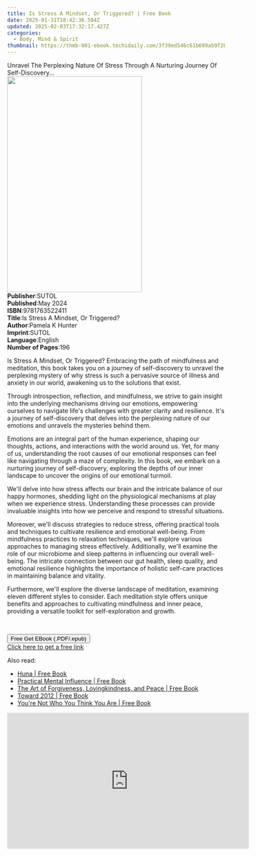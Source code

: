 ```yaml
---
title: Is Stress A Mindset, Or Triggered? | Free Book
date: 2025-01-31T18:42:36.584Z
updated: 2025-02-03T17:32:17.427Z
categories:
  - Body, Mind & Spirit
thumbnail: https://thmb-001-ebook.techidaily.com/3f39ed546c61b699ab9f2b6f6859082e2a001a7ef0eb53d2d1b26959838586bf.jpg
---
```

<main id="book-container">
  <div class="flex flex-col">
    <div class="book-brief flex-1 py-6 px-4 sm:p-6 md:py-10 md:px-8">
      <!-- brief-->
      <div class="book-brief-main">
        Unravel The Perplexing Nature Of Stress Through A Nurturing Journey Of
        Self-Discovery...
      </div>
    </div>
    <div
      class="book-meta-info flex-1 grid gap-4 col-start-1 col-end-3 row-start-1 sm:mb-6 sm:grid-cols-4 lg:gap-6 lg:col-start-2 lg:row-end-6 lg:row-span-6 lg:mb-0"
    >
      <div
        class="book-meta-info-left place-content-center mt-4 p-4 text-sm leading-6 col-start-2 col-span-2 dark:text-slate-400"
      >
        <img
          class="w-full h-500 object-cover rounded-lg sm:h-255 sm:col-span-2 lg:col-span-full"
          src="https://img-001-ebook.techidaily.com/77c7c2c9322d1f14c502d0a78445f73430883629a4218c23c46e7084d01c2d0d.jpg"
          alt=""
          width="312"
          height="500"
        />
      </div>
      <div
        class="book-meta-info-right mt-2 col-start-1 row-start-2 col-span-3 self-center"
      >
        <!-- meta data  -->
        <div class="flex flex-col px-4 md:px-8">
          <div class="flex-1">
            <strong>Publisher</strong>:<span class="px-2">SUTOL</span>
          </div>
          <div class="flex-1">
            <strong>Published</strong>:<span class="px-2">May 2024</span>
          </div>
          <div class="flex-1">
            <strong>ISBN</strong>:<span class="px-2">9781763522411</span>
          </div>
          <div class="flex-1">
            <strong>Title</strong>:<span class="px-2"
              >Is Stress A Mindset, Or Triggered?</span
            >
          </div>
          <div class="flex-1">
            <strong>Author</strong>:<span class="px-2">Pamela K Hunter</span>
          </div>
          <div class="flex-1">
            <strong>Imprint</strong>:<span class="px-2">SUTOL</span>
          </div>
          <div class="flex-1">
            <strong>Language</strong>:<span class="px-2">English</span>
          </div>
          <div class="flex-1">
            <strong>Number of Pages</strong>:<span class="px-2">196</span>
          </div>
        </div>
      </div>
    </div>
    <div class="book-description flex-1 py-6 px-4 sm:p-6 md:py-10 md:px-8">
      <div class="book-description-main">
        <div accordion-content="" id="description">
          <p>
            Is Stress A Mindset, Or Triggered? Embracing the path of mindfulness
            and meditation, this book takes you on a journey of self-discovery
            to unravel the perplexing mystery of why stress is such a pervasive
            source of illness and anxiety in our world, awakening us to the
            solutions that exist.
          </p>
          <p>
            Through introspection, reflection, and mindfulness, we strive to
            gain insight into the underlying mechanisms driving our emotions,
            empowering ourselves to navigate life's challenges with greater
            clarity and resilience. It's a journey of self-discovery that delves
            into the perplexing nature of our emotions and unravels the
            mysteries behind them.
          </p>
          <p>
            Emotions are an integral part of the human experience, shaping our
            thoughts, actions, and interactions with the world around us. Yet,
            for many of us, understanding the root causes of our emotional
            responses can feel like navigating through a maze of complexity. In
            this book, we embark on a nurturing journey of self-discovery,
            exploring the depths of our inner landscape to uncover the origins
            of our emotional turmoil.
          </p>
          <p>
            We'll delve into how stress affects our brain and the intricate
            balance of our happy hormones, shedding light on the physiological
            mechanisms at play when we experience stress. Understanding these
            processes can provide invaluable insights into how we perceive and
            respond to stressful situations.
          </p>
          <p>
            Moreover, we'll discuss strategies to reduce stress, offering
            practical tools and techniques to cultivate resilience and emotional
            well-being. From mindfulness practices to relaxation techniques,
            we'll explore various approaches to managing stress effectively.
            Additionally, we'll examine the role of our microbiome and sleep
            patterns in influencing our overall well-being. The intricate
            connection between our gut health, sleep quality, and emotional
            resilience highlights the importance of holistic self-care practices
            in maintaining balance and vitality.
          </p>
          <p class="ql-align-justify">
            Furthermore, we'll explore the diverse landscape of meditation,
            examining eleven different styles to consider. Each meditation style
            offers unique benefits and approaches to cultivating mindfulness and
            inner peace, providing a versatile toolkit for self-exploration and
            growth.
          </p>
          <p><br /></p>
        </div>
        <div class="accordion-fader"></div>
      </div>
    </div>
    <div class="book-excerpts flex-1 py-6 px-4 sm:p-6 md:py-10 md:px-8"></div>
    <div
      class="book-about-author flex-1 py-6 px-4 sm:p-6 md:py-10 md:px-8"
    ></div>
    <div class="book-free-get flex-1 py-6 px-4 sm:p-6 md:py-10 md:px-8">
      <button
        id="btn-free-get"
        class="bg-blue-500 hover:bg-blue-700 text-white font-bold py-2 px-4 rounded"
      >
        Free Get EBook (.PDF/.epub)
      </button>
      <div id="countdown-display" class="px-2 text-lg mt-2"></div>
      <a
        id="free-link"
        class="hidden bg-blue-500 hover:bg-blue-700 text-white font-bold py-2 px-4 rounded"
        href="https://www.ebooks.com/en-us/book/211329788/is-stress-a-mindset-or-triggered/pamela-k-hunter/"
        target="_blank"
        >Click here to get a free link</a
      >
    </div>
    <script>
      let countdownTime = 0;
      let countdownInterval = null;
      document
        .getElementById('btn-free-get')
        .addEventListener('click', startCountdown);
      function startCountdown() {
        countdownTime = new Date().getTime() + 60000 * 3;
        countdownInterval = setInterval(updateCountdown, 1000);
        document.getElementById('btn-free-get').disabled = true;
        document
          .getElementById('btn-free-get')
          .classList.add('bg-gray-500', 'cursor-not-allowed');
      }
      function updateCountdown() {
        let currentTime = new Date().getTime();
        let timeLeft = countdownTime - currentTime;
        let secondsLeft = Math.floor(timeLeft / 1000);
        document.getElementById('countdown-display').innerHTML =
          `Remaining time: ${secondsLeft} seconds.`;
        if (secondsLeft <= 0) {
          clearInterval(countdownInterval);
          document.getElementById('btn-free-get').classList.add('hidden');
          document.getElementById('free-link').classList.remove('hidden');
          document.getElementById('countdown-display').innerHTML = '';
        }
      }
    </script>
  </div>
</main>

<ins class="adsbygoogle"
      style="display:block"
      data-ad-client="ca-pub-7571918770474297"
      data-ad-slot="8358498916"
      data-ad-format="auto"
      data-full-width-responsive="true"></ins>
    

<span class="atpl-alsoreadstyle">Also read:</span>
<div><ul>
<li><a href="https://novels-ebooks.techidaily.com/369044-9781416568001-huna/"><u>Huna | Free Book</u></a></li>
<li><a href="https://novels-ebooks.techidaily.com/390855-9781775564256-practical-mental-influence/"><u>Practical Mental Influence | Free Book</u></a></li>
<li><a href="https://novels-ebooks.techidaily.com/375398-9780307481610-the-art-of-forgiveness-lovingkindness-and-peace/"><u>The Art of Forgiveness, Lovingkindness, and Peace | Free Book</u></a></li>
<li><a href="https://novels-ebooks.techidaily.com/368917-9781440658990-toward-2012/"><u>Toward 2012 | Free Book</u></a></li>
<li><a href="https://novels-ebooks.techidaily.com/371222-9781416584056-youre-not-who-you-think-you-are/"><u>You're Not Who You Think You Are | Free Book</u></a></li>
</ul></div>

<!-- affiliate ads begin -->
<iframe width="560" height="315" src="https://www.youtube.com/embed/Dn-24B6AURY?si=ErES2KWVnintY6h9" title="YouTube video player" frameborder="0" allow="accelerometer; autoplay; clipboard-write; encrypted-media; gyroscope; picture-in-picture; web-share" referrerpolicy="strict-origin-when-cross-origin" allowfullscreen></iframe>
<!-- affiliate ads end -->

